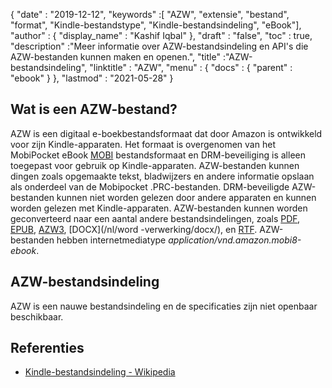 {
  "date" : "2019-12-12",
  "keywords" :[ "AZW", "extensie", "bestand", "format", "Kindle-bestandstype", "Kindle-bestandsindeling", "eBook"],
  "author" : {
    "display_name" : "Kashif Iqbal"
},
  "draft" : "false",
  "toc" : true,
  "description" :"Meer informatie over AZW-bestandsindeling en API's die AZW-bestanden kunnen maken en openen.",
  "title" :"AZW-bestandsindeling",
  "linktitle" : "AZW",
  "menu" : {
    "docs" : {
      "parent" : "ebook"
}
},
  "lastmod" : "2021-05-28"
}

## Wat is een AZW-bestand?

AZW is een digitaal e-boekbestandsformaat dat door Amazon is ontwikkeld voor zijn Kindle-apparaten. Het formaat is overgenomen van het MobiPocket eBook [MOBI](/nl/ebook/mobi/) bestandsformaat en DRM-beveiliging is alleen toegepast voor gebruik op Kindle-apparaten. AZW-bestanden kunnen dingen zoals opgemaakte tekst, bladwijzers en andere informatie opslaan als onderdeel van de Mobipocket .PRC-bestanden. DRM-beveiligde AZW-bestanden kunnen niet worden gelezen door andere apparaten en kunnen worden gelezen met Kindle-apparaten. AZW-bestanden kunnen worden geconverteerd naar een aantal andere bestandsindelingen, zoals [PDF](/nl/pdf/), [EPUB](/nl/ebook/epub/), [AZW3](/nl/ebook/azw3/), [DOCX](/nl/word -verwerking/docx/), en [RTF](/nl/word-processing/rtf/). AZW-bestanden hebben internetmediatype *application/vnd.amazon.mobi8-ebook*.

## AZW-bestandsindeling

AZW is een nauwe bestandsindeling en de specificaties zijn niet openbaar beschikbaar.

## Referenties ##

* [Kindle-bestandsindeling - Wikipedia](https://en.wikipedia.org/wiki/Kindle_File_Format)

